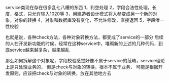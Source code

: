 service类现在存在很多乱七八糟的东西 
1，判空处理 
2，字段合法性处理，长度，格式，只允许输入1020等 
3，用建造者设计模式将入参变成另一个新的对象，对象的转换 
4，对象和数据库没有变化，不允许修改，直接返回 
5，字段唯一性校验

也就是说，各种check方法，各种对象转换方法，都变成了service的一部分
后续的人在开发新功能的时候，经常在这种service中，堆砌新的上述的几种代码，到底service越来越复杂，越来越乱

那么如何拆解这个对象呢，字段校验感觉好像不属于service的范畴，service理论上是只处理业务的，
但是check与对象的转换，根本不属于业务，
可能是根据开发原则，应该把check与对象的转换，放在其他地方去